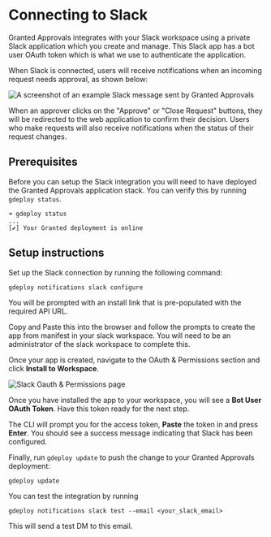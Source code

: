 # Connecting to Slack

Granted Approvals integrates with your Slack workspace using a private Slack application which you create and manage. This Slack app has a bot user OAuth token which is what we use to authenticate the application.

When Slack is connected, users will receive notifications when an incoming request needs approval, as shown below:

![A screenshot of an example Slack message sent by Granted Approvals](/img/slack-message.png)

When an approver clicks on the "Approve" or "Close Request" buttons, they will be redirected to the web application to confirm their decision. Users who make requests will also receive notifications when the status of their request changes.

## Prerequisites

Before you can setup the Slack integration you will need to have deployed the Granted Approvals application stack. You can verify this by running `gdeploy status`.

```
➜ gdeploy status
...
[✔] Your Granted deployment is online
```

## Setup instructions

Set up the Slack connection by running the following command:

```
gdeploy notifications slack configure
```

You will be prompted with an install link that is pre-populated with the required API URL.

Copy and Paste this into the browser and follow the prompts to create the app from manifest in your slack workspace. You will need to be an administrator of the slack workspace to complete this.

Once your app is created, navigate to the OAuth & Permissions section and click **Install to Workspace**.

![Slack Oauth & Permissions page](/img/slack-permissions.png)

Once you have installed the app to your workspace, you will see a **Bot User OAuth Token**. Have this token ready for the next step.

The CLI will prompt you for the access token, **Paste** the token in and press **Enter**. You should see a success message indicating that Slack has been configured.

Finally, run `gdeploy update` to push the change to your Granted Approvals deployment:

```
gdeploy update
```

You can test the integration by running

```
gdeploy notifications slack test --email <your_slack_email>
```

This will send a test DM to this email.
